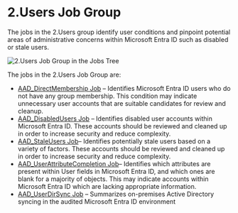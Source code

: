 # 2.Users Job Group

The jobs in the 2.Users group identify user conditions and pinpoint potential areas of
administrative concerns within Microsoft Entra ID such as disabled or stale users.

![2.Users Job Group in the Jobs Tree](/img/versioned_docs/enterpriseauditor_11.6/enterpriseauditor/admin/hostmanagement/jobstree.webp)

The jobs in the 2.Users Job Group are:

- [AAD_DirectMembership Job](/docs/accessanalyzer/11.6/enterpriseauditor/solutions/entraid/users/aad_directmembership.md)
  – Identifies Microsoft Entra ID users who do not have any group membership. This condition may
  indicate unnecessary user accounts that are suitable candidates for review and cleanup.
- [AAD_DisabledUsers Job](/docs/accessanalyzer/11.6/enterpriseauditor/solutions/entraid/users/aad_disabledusers.md)
  – Identifies disabled user accounts within Microsoft Entra ID. These accounts should be reviewed
  and cleaned up in order to increase security and reduce complexity.
- [AAD_StaleUsers Job](/docs/accessanalyzer/11.6/enterpriseauditor/solutions/entraid/users/aad_staleusers.md)–
  Identifies potentially stale users based on a variety of factors. These accounts should be
  reviewed and cleaned up in order to increase security and reduce complexity.
- [AAD_UserAttributeCompletion Job](/docs/accessanalyzer/11.6/enterpriseauditor/solutions/entraid/users/aad_userattributecompletion.md)–
  Identifies which attributes are present within User fields in Microsoft Entra ID, and which ones
  are blank for a majority of objects. This may indicate accounts within Microsoft Entra ID which
  are lacking appropriate information.
- [AAD_UserDirSync Job](/docs/accessanalyzer/11.6/enterpriseauditor/solutions/entraid/users/aad_userdirsync.md)
  – Summarizes on-premises Active Directory syncing in the audited Microsoft Entra ID environment
